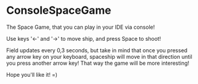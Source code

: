 # ConsoleSpaceGame
The Space Game, that you can play in your IDE via console!

Use keys '←' and '→' to move ship, and press Space to shoot!

Field updates every 0,3 seconds, but take in mind that once you pressed any arrow key on your keyboard, spaceship will move in that direction until you press another arrow key! That way the game will be more interesting!

Hope you'll like it! =)

